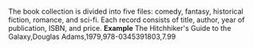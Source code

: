 The book collection is divided into five files: comedy, fantasy, historical fiction, romance, and sci-fi.
Each record consists of title, author, year of publication, ISBN, and price.
**Example** 
The Hitchhiker's Guide to the Galaxy,Douglas Adams,1979,978-0345391803,7.99
